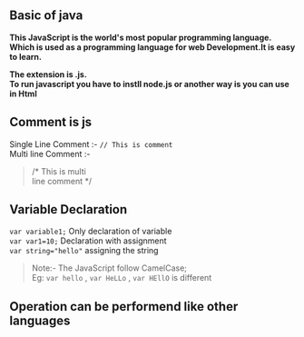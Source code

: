  <br>
 
##  Basic of java 
 
 
**This JavaScript is the world's most popular programming language.<BR>Which is used as a programming language for web Development.It is easy to learn.**

**The extension is .js.**<br>
**To run javascript you have to instll node.js or another way is you can use in Html**<br>


## Comment is js

Single Line Comment :-  `// This is comment`<br>
Multi line Comment :- 
> /* This is multi <br>
> line comment */

## Variable Declaration

`var variable1;`   Only declaration of variable<br>
`var var1=10;`   Declaration with assignment<br>
`var string="hello"`  assigning the string<br>

> Note:- The JavaScript follow CamelCase;<br>Eg: `var hello` , `var HeLLo` , `var HEllO` is different  

## Operation can be performend like other languages


